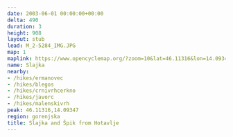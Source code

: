 ```yaml
---
date: 2003-06-01 00:00:00+00:00
delta: 490
duration: 3
height: 908
layout: stub
lead: M_2-5284_IMG.JPG
map: 1
maplink: https://www.opencyclemap.org/?zoom=10&lat=46.11316&lon=14.09347&layers=B0000
name: Slajka
nearby:
- /hikes/ermanovec
- /hikes/blegos
- /hikes/crnivrhcerkno
- /hikes/javorc
- /hikes/malenskivrh
peak: 46.11316,14.09347
region: gorenjska
title: Slajka and Špik from Hotavlje
---
```


